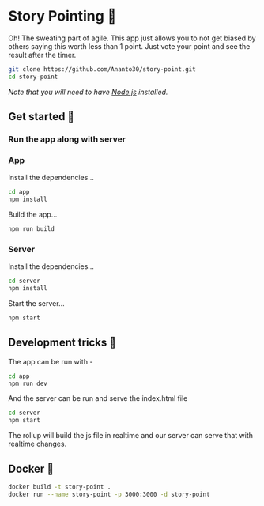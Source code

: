 # Story Pointing 🤷

Oh! The sweating part of agile. This app just allows you to not get biased by others saying this worth less than 1 point. Just vote your point and see the result after the timer.

```bash
git clone https://github.com/Ananto30/story-point.git
cd story-point
```

*Note that you will need to have [Node.js](https://nodejs.org) installed.*


## Get started 🚀

### Run the app along with server

### App
Install the dependencies...
```bash
cd app
npm install
```
Build the app...
```bash
npm run build
```

### Server
Install the dependencies...
```bash
cd server
npm install
```
Start the server...
```bash
npm start
```

## Development tricks 🧙

The app can be run with - 
```bash
cd app
npm run dev
```
And the server can be run and serve the index.html file
```bash
cd server
npm start
```
The rollup will build the js file in realtime and our server can serve that with realtime changes.

## Docker 🚢
```bash
docker build -t story-point .
docker run --name story-point -p 3000:3000 -d story-point
```